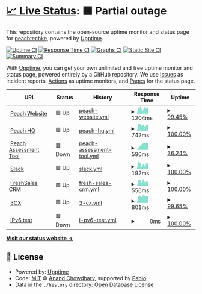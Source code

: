 # [📈 Live Status](https://peachtechke.github.io/peach-uptime-monitor): <!--live status--> **🟧 Partial outage**

This repository contains the open-source uptime monitor and status page for [peachtechke](https://peachtechke.github.io/peach-uptime-monitor), powered by [Upptime](https://github.com/upptime/upptime).

[![Uptime CI](https://github.com/peachtechke/peach-uptime-monitor/workflows/Uptime%20CI/badge.svg)](https://github.com/peachtechke/peach-uptime-monitor/actions?query=workflow%3A%22Uptime+CI%22)
[![Response Time CI](https://github.com/peachtechke/peach-uptime-monitor/workflows/Response%20Time%20CI/badge.svg)](https://github.com/peachtechke/peach-uptime-monitor/actions?query=workflow%3A%22Response+Time+CI%22)
[![Graphs CI](https://github.com/peachtechke/peach-uptime-monitor/workflows/Graphs%20CI/badge.svg)](https://github.com/peachtechke/peach-uptime-monitor/actions?query=workflow%3A%22Graphs+CI%22)
[![Static Site CI](https://github.com/peachtechke/peach-uptime-monitor/workflows/Static%20Site%20CI/badge.svg)](https://github.com/peachtechke/peach-uptime-monitor/actions?query=workflow%3A%22Static+Site+CI%22)
[![Summary CI](https://github.com/peachtechke/peach-uptime-monitor/workflows/Summary%20CI/badge.svg)](https://github.com/peachtechke/peach-uptime-monitor/actions?query=workflow%3A%22Summary+CI%22)

With [Upptime](https://upptime.js.org), you can get your own unlimited and free uptime monitor and status page, powered entirely by a GitHub repository. We use [Issues](https://github.com/peachtechke/peach-uptime-monitor/issues) as incident reports, [Actions](https://github.com/peachtechke/peach-uptime-monitor/actions) as uptime monitors, and [Pages](https://peachtechke.github.io/peach-uptime-monitor) for the status page.

<!--start: status pages-->
<!-- This summary is generated by Upptime (https://github.com/upptime/upptime) -->
<!-- Do not edit this manually, your changes will be overwritten -->
<!-- prettier-ignore -->
| URL | Status | History | Response Time | Uptime |
| --- | ------ | ------- | ------------- | ------ |
| <img alt="" src="https://icons.duckduckgo.com/ip3/peachcars.co.ke.ico" height="13"> [Peach Website](https://peachcars.co.ke/) | 🟩 Up | [peach-website.yml](https://github.com/peachtechke/peach-uptime-monitor/commits/HEAD/history/peach-website.yml) | <details><summary><img alt="Response time graph" src="./graphs/peach-website/response-time-week.png" height="20"> 1204ms</summary><br><a href="https://peachtechke.github.io/peach-uptime-monitor/history/peach-website"><img alt="Response time 1411" src="https://img.shields.io/endpoint?url=https%3A%2F%2Fraw.githubusercontent.com%2Fpeachtechke%2Fpeach-uptime-monitor%2FHEAD%2Fapi%2Fpeach-website%2Fresponse-time.json"></a><br><a href="https://peachtechke.github.io/peach-uptime-monitor/history/peach-website"><img alt="24-hour response time 918" src="https://img.shields.io/endpoint?url=https%3A%2F%2Fraw.githubusercontent.com%2Fpeachtechke%2Fpeach-uptime-monitor%2FHEAD%2Fapi%2Fpeach-website%2Fresponse-time-day.json"></a><br><a href="https://peachtechke.github.io/peach-uptime-monitor/history/peach-website"><img alt="7-day response time 1204" src="https://img.shields.io/endpoint?url=https%3A%2F%2Fraw.githubusercontent.com%2Fpeachtechke%2Fpeach-uptime-monitor%2FHEAD%2Fapi%2Fpeach-website%2Fresponse-time-week.json"></a><br><a href="https://peachtechke.github.io/peach-uptime-monitor/history/peach-website"><img alt="30-day response time 1339" src="https://img.shields.io/endpoint?url=https%3A%2F%2Fraw.githubusercontent.com%2Fpeachtechke%2Fpeach-uptime-monitor%2FHEAD%2Fapi%2Fpeach-website%2Fresponse-time-month.json"></a><br><a href="https://peachtechke.github.io/peach-uptime-monitor/history/peach-website"><img alt="1-year response time 1411" src="https://img.shields.io/endpoint?url=https%3A%2F%2Fraw.githubusercontent.com%2Fpeachtechke%2Fpeach-uptime-monitor%2FHEAD%2Fapi%2Fpeach-website%2Fresponse-time-year.json"></a></details> | <details><summary><a href="https://peachtechke.github.io/peach-uptime-monitor/history/peach-website">99.45%</a></summary><a href="https://peachtechke.github.io/peach-uptime-monitor/history/peach-website"><img alt="All-time uptime 99.91%" src="https://img.shields.io/endpoint?url=https%3A%2F%2Fraw.githubusercontent.com%2Fpeachtechke%2Fpeach-uptime-monitor%2FHEAD%2Fapi%2Fpeach-website%2Fuptime.json"></a><br><a href="https://peachtechke.github.io/peach-uptime-monitor/history/peach-website"><img alt="24-hour uptime 100.00%" src="https://img.shields.io/endpoint?url=https%3A%2F%2Fraw.githubusercontent.com%2Fpeachtechke%2Fpeach-uptime-monitor%2FHEAD%2Fapi%2Fpeach-website%2Fuptime-day.json"></a><br><a href="https://peachtechke.github.io/peach-uptime-monitor/history/peach-website"><img alt="7-day uptime 99.45%" src="https://img.shields.io/endpoint?url=https%3A%2F%2Fraw.githubusercontent.com%2Fpeachtechke%2Fpeach-uptime-monitor%2FHEAD%2Fapi%2Fpeach-website%2Fuptime-week.json"></a><br><a href="https://peachtechke.github.io/peach-uptime-monitor/history/peach-website"><img alt="30-day uptime 99.69%" src="https://img.shields.io/endpoint?url=https%3A%2F%2Fraw.githubusercontent.com%2Fpeachtechke%2Fpeach-uptime-monitor%2FHEAD%2Fapi%2Fpeach-website%2Fuptime-month.json"></a><br><a href="https://peachtechke.github.io/peach-uptime-monitor/history/peach-website"><img alt="1-year uptime 99.91%" src="https://img.shields.io/endpoint?url=https%3A%2F%2Fraw.githubusercontent.com%2Fpeachtechke%2Fpeach-uptime-monitor%2FHEAD%2Fapi%2Fpeach-website%2Fuptime-year.json"></a></details>
| <img alt="" src="https://icons.duckduckgo.com/ip3/hq.peachcars.co.ke.ico" height="13"> [Peach HQ](https://hq.peachcars.co.ke/) | 🟩 Up | [peach-hq.yml](https://github.com/peachtechke/peach-uptime-monitor/commits/HEAD/history/peach-hq.yml) | <details><summary><img alt="Response time graph" src="./graphs/peach-hq/response-time-week.png" height="20"> 742ms</summary><br><a href="https://peachtechke.github.io/peach-uptime-monitor/history/peach-hq"><img alt="Response time 739" src="https://img.shields.io/endpoint?url=https%3A%2F%2Fraw.githubusercontent.com%2Fpeachtechke%2Fpeach-uptime-monitor%2FHEAD%2Fapi%2Fpeach-hq%2Fresponse-time.json"></a><br><a href="https://peachtechke.github.io/peach-uptime-monitor/history/peach-hq"><img alt="24-hour response time 697" src="https://img.shields.io/endpoint?url=https%3A%2F%2Fraw.githubusercontent.com%2Fpeachtechke%2Fpeach-uptime-monitor%2FHEAD%2Fapi%2Fpeach-hq%2Fresponse-time-day.json"></a><br><a href="https://peachtechke.github.io/peach-uptime-monitor/history/peach-hq"><img alt="7-day response time 742" src="https://img.shields.io/endpoint?url=https%3A%2F%2Fraw.githubusercontent.com%2Fpeachtechke%2Fpeach-uptime-monitor%2FHEAD%2Fapi%2Fpeach-hq%2Fresponse-time-week.json"></a><br><a href="https://peachtechke.github.io/peach-uptime-monitor/history/peach-hq"><img alt="30-day response time 729" src="https://img.shields.io/endpoint?url=https%3A%2F%2Fraw.githubusercontent.com%2Fpeachtechke%2Fpeach-uptime-monitor%2FHEAD%2Fapi%2Fpeach-hq%2Fresponse-time-month.json"></a><br><a href="https://peachtechke.github.io/peach-uptime-monitor/history/peach-hq"><img alt="1-year response time 739" src="https://img.shields.io/endpoint?url=https%3A%2F%2Fraw.githubusercontent.com%2Fpeachtechke%2Fpeach-uptime-monitor%2FHEAD%2Fapi%2Fpeach-hq%2Fresponse-time-year.json"></a></details> | <details><summary><a href="https://peachtechke.github.io/peach-uptime-monitor/history/peach-hq">100.00%</a></summary><a href="https://peachtechke.github.io/peach-uptime-monitor/history/peach-hq"><img alt="All-time uptime 100.00%" src="https://img.shields.io/endpoint?url=https%3A%2F%2Fraw.githubusercontent.com%2Fpeachtechke%2Fpeach-uptime-monitor%2FHEAD%2Fapi%2Fpeach-hq%2Fuptime.json"></a><br><a href="https://peachtechke.github.io/peach-uptime-monitor/history/peach-hq"><img alt="24-hour uptime 100.00%" src="https://img.shields.io/endpoint?url=https%3A%2F%2Fraw.githubusercontent.com%2Fpeachtechke%2Fpeach-uptime-monitor%2FHEAD%2Fapi%2Fpeach-hq%2Fuptime-day.json"></a><br><a href="https://peachtechke.github.io/peach-uptime-monitor/history/peach-hq"><img alt="7-day uptime 100.00%" src="https://img.shields.io/endpoint?url=https%3A%2F%2Fraw.githubusercontent.com%2Fpeachtechke%2Fpeach-uptime-monitor%2FHEAD%2Fapi%2Fpeach-hq%2Fuptime-week.json"></a><br><a href="https://peachtechke.github.io/peach-uptime-monitor/history/peach-hq"><img alt="30-day uptime 100.00%" src="https://img.shields.io/endpoint?url=https%3A%2F%2Fraw.githubusercontent.com%2Fpeachtechke%2Fpeach-uptime-monitor%2FHEAD%2Fapi%2Fpeach-hq%2Fuptime-month.json"></a><br><a href="https://peachtechke.github.io/peach-uptime-monitor/history/peach-hq"><img alt="1-year uptime 100.00%" src="https://img.shields.io/endpoint?url=https%3A%2F%2Fraw.githubusercontent.com%2Fpeachtechke%2Fpeach-uptime-monitor%2FHEAD%2Fapi%2Fpeach-hq%2Fuptime-year.json"></a></details>
| <img alt="" src="https://icons.duckduckgo.com/ip3/assess.peachcars.co.ke.ico" height="13"> [Peach Assessment Tool](https://assess.peachcars.co.ke/) | 🟥 Down | [peach-assessment-tool.yml](https://github.com/peachtechke/peach-uptime-monitor/commits/HEAD/history/peach-assessment-tool.yml) | <details><summary><img alt="Response time graph" src="./graphs/peach-assessment-tool/response-time-week.png" height="20"> 590ms</summary><br><a href="https://peachtechke.github.io/peach-uptime-monitor/history/peach-assessment-tool"><img alt="Response time 781" src="https://img.shields.io/endpoint?url=https%3A%2F%2Fraw.githubusercontent.com%2Fpeachtechke%2Fpeach-uptime-monitor%2FHEAD%2Fapi%2Fpeach-assessment-tool%2Fresponse-time.json"></a><br><a href="https://peachtechke.github.io/peach-uptime-monitor/history/peach-assessment-tool"><img alt="24-hour response time 0" src="https://img.shields.io/endpoint?url=https%3A%2F%2Fraw.githubusercontent.com%2Fpeachtechke%2Fpeach-uptime-monitor%2FHEAD%2Fapi%2Fpeach-assessment-tool%2Fresponse-time-day.json"></a><br><a href="https://peachtechke.github.io/peach-uptime-monitor/history/peach-assessment-tool"><img alt="7-day response time 590" src="https://img.shields.io/endpoint?url=https%3A%2F%2Fraw.githubusercontent.com%2Fpeachtechke%2Fpeach-uptime-monitor%2FHEAD%2Fapi%2Fpeach-assessment-tool%2Fresponse-time-week.json"></a><br><a href="https://peachtechke.github.io/peach-uptime-monitor/history/peach-assessment-tool"><img alt="30-day response time 858" src="https://img.shields.io/endpoint?url=https%3A%2F%2Fraw.githubusercontent.com%2Fpeachtechke%2Fpeach-uptime-monitor%2FHEAD%2Fapi%2Fpeach-assessment-tool%2Fresponse-time-month.json"></a><br><a href="https://peachtechke.github.io/peach-uptime-monitor/history/peach-assessment-tool"><img alt="1-year response time 781" src="https://img.shields.io/endpoint?url=https%3A%2F%2Fraw.githubusercontent.com%2Fpeachtechke%2Fpeach-uptime-monitor%2FHEAD%2Fapi%2Fpeach-assessment-tool%2Fresponse-time-year.json"></a></details> | <details><summary><a href="https://peachtechke.github.io/peach-uptime-monitor/history/peach-assessment-tool">36.24%</a></summary><a href="https://peachtechke.github.io/peach-uptime-monitor/history/peach-assessment-tool"><img alt="All-time uptime 95.78%" src="https://img.shields.io/endpoint?url=https%3A%2F%2Fraw.githubusercontent.com%2Fpeachtechke%2Fpeach-uptime-monitor%2FHEAD%2Fapi%2Fpeach-assessment-tool%2Fuptime.json"></a><br><a href="https://peachtechke.github.io/peach-uptime-monitor/history/peach-assessment-tool"><img alt="24-hour uptime 0.00%" src="https://img.shields.io/endpoint?url=https%3A%2F%2Fraw.githubusercontent.com%2Fpeachtechke%2Fpeach-uptime-monitor%2FHEAD%2Fapi%2Fpeach-assessment-tool%2Fuptime-day.json"></a><br><a href="https://peachtechke.github.io/peach-uptime-monitor/history/peach-assessment-tool"><img alt="7-day uptime 36.24%" src="https://img.shields.io/endpoint?url=https%3A%2F%2Fraw.githubusercontent.com%2Fpeachtechke%2Fpeach-uptime-monitor%2FHEAD%2Fapi%2Fpeach-assessment-tool%2Fuptime-week.json"></a><br><a href="https://peachtechke.github.io/peach-uptime-monitor/history/peach-assessment-tool"><img alt="30-day uptime 85.33%" src="https://img.shields.io/endpoint?url=https%3A%2F%2Fraw.githubusercontent.com%2Fpeachtechke%2Fpeach-uptime-monitor%2FHEAD%2Fapi%2Fpeach-assessment-tool%2Fuptime-month.json"></a><br><a href="https://peachtechke.github.io/peach-uptime-monitor/history/peach-assessment-tool"><img alt="1-year uptime 95.78%" src="https://img.shields.io/endpoint?url=https%3A%2F%2Fraw.githubusercontent.com%2Fpeachtechke%2Fpeach-uptime-monitor%2FHEAD%2Fapi%2Fpeach-assessment-tool%2Fuptime-year.json"></a></details>
| <img alt="" src="https://icons.duckduckgo.com/ip3/app.slack.com.ico" height="13"> [Slack](https://app.slack.com/client/T016S75J277) | 🟩 Up | [slack.yml](https://github.com/peachtechke/peach-uptime-monitor/commits/HEAD/history/slack.yml) | <details><summary><img alt="Response time graph" src="./graphs/slack/response-time-week.png" height="20"> 192ms</summary><br><a href="https://peachtechke.github.io/peach-uptime-monitor/history/slack"><img alt="Response time 180" src="https://img.shields.io/endpoint?url=https%3A%2F%2Fraw.githubusercontent.com%2Fpeachtechke%2Fpeach-uptime-monitor%2FHEAD%2Fapi%2Fslack%2Fresponse-time.json"></a><br><a href="https://peachtechke.github.io/peach-uptime-monitor/history/slack"><img alt="24-hour response time 134" src="https://img.shields.io/endpoint?url=https%3A%2F%2Fraw.githubusercontent.com%2Fpeachtechke%2Fpeach-uptime-monitor%2FHEAD%2Fapi%2Fslack%2Fresponse-time-day.json"></a><br><a href="https://peachtechke.github.io/peach-uptime-monitor/history/slack"><img alt="7-day response time 192" src="https://img.shields.io/endpoint?url=https%3A%2F%2Fraw.githubusercontent.com%2Fpeachtechke%2Fpeach-uptime-monitor%2FHEAD%2Fapi%2Fslack%2Fresponse-time-week.json"></a><br><a href="https://peachtechke.github.io/peach-uptime-monitor/history/slack"><img alt="30-day response time 208" src="https://img.shields.io/endpoint?url=https%3A%2F%2Fraw.githubusercontent.com%2Fpeachtechke%2Fpeach-uptime-monitor%2FHEAD%2Fapi%2Fslack%2Fresponse-time-month.json"></a><br><a href="https://peachtechke.github.io/peach-uptime-monitor/history/slack"><img alt="1-year response time 180" src="https://img.shields.io/endpoint?url=https%3A%2F%2Fraw.githubusercontent.com%2Fpeachtechke%2Fpeach-uptime-monitor%2FHEAD%2Fapi%2Fslack%2Fresponse-time-year.json"></a></details> | <details><summary><a href="https://peachtechke.github.io/peach-uptime-monitor/history/slack">100.00%</a></summary><a href="https://peachtechke.github.io/peach-uptime-monitor/history/slack"><img alt="All-time uptime 100.00%" src="https://img.shields.io/endpoint?url=https%3A%2F%2Fraw.githubusercontent.com%2Fpeachtechke%2Fpeach-uptime-monitor%2FHEAD%2Fapi%2Fslack%2Fuptime.json"></a><br><a href="https://peachtechke.github.io/peach-uptime-monitor/history/slack"><img alt="24-hour uptime 100.00%" src="https://img.shields.io/endpoint?url=https%3A%2F%2Fraw.githubusercontent.com%2Fpeachtechke%2Fpeach-uptime-monitor%2FHEAD%2Fapi%2Fslack%2Fuptime-day.json"></a><br><a href="https://peachtechke.github.io/peach-uptime-monitor/history/slack"><img alt="7-day uptime 100.00%" src="https://img.shields.io/endpoint?url=https%3A%2F%2Fraw.githubusercontent.com%2Fpeachtechke%2Fpeach-uptime-monitor%2FHEAD%2Fapi%2Fslack%2Fuptime-week.json"></a><br><a href="https://peachtechke.github.io/peach-uptime-monitor/history/slack"><img alt="30-day uptime 100.00%" src="https://img.shields.io/endpoint?url=https%3A%2F%2Fraw.githubusercontent.com%2Fpeachtechke%2Fpeach-uptime-monitor%2FHEAD%2Fapi%2Fslack%2Fuptime-month.json"></a><br><a href="https://peachtechke.github.io/peach-uptime-monitor/history/slack"><img alt="1-year uptime 100.00%" src="https://img.shields.io/endpoint?url=https%3A%2F%2Fraw.githubusercontent.com%2Fpeachtechke%2Fpeach-uptime-monitor%2FHEAD%2Fapi%2Fslack%2Fuptime-year.json"></a></details>
| <img alt="" src="https://icons.duckduckgo.com/ip3/peach-team.myfreshworks.com.ico" height="13"> [FreshSales CRM](https://peach-team.myfreshworks.com/crm/sales/) | 🟩 Up | [fresh-sales-crm.yml](https://github.com/peachtechke/peach-uptime-monitor/commits/HEAD/history/fresh-sales-crm.yml) | <details><summary><img alt="Response time graph" src="./graphs/fresh-sales-crm/response-time-week.png" height="20"> 556ms</summary><br><a href="https://peachtechke.github.io/peach-uptime-monitor/history/fresh-sales-crm"><img alt="Response time 591" src="https://img.shields.io/endpoint?url=https%3A%2F%2Fraw.githubusercontent.com%2Fpeachtechke%2Fpeach-uptime-monitor%2FHEAD%2Fapi%2Ffresh-sales-crm%2Fresponse-time.json"></a><br><a href="https://peachtechke.github.io/peach-uptime-monitor/history/fresh-sales-crm"><img alt="24-hour response time 349" src="https://img.shields.io/endpoint?url=https%3A%2F%2Fraw.githubusercontent.com%2Fpeachtechke%2Fpeach-uptime-monitor%2FHEAD%2Fapi%2Ffresh-sales-crm%2Fresponse-time-day.json"></a><br><a href="https://peachtechke.github.io/peach-uptime-monitor/history/fresh-sales-crm"><img alt="7-day response time 556" src="https://img.shields.io/endpoint?url=https%3A%2F%2Fraw.githubusercontent.com%2Fpeachtechke%2Fpeach-uptime-monitor%2FHEAD%2Fapi%2Ffresh-sales-crm%2Fresponse-time-week.json"></a><br><a href="https://peachtechke.github.io/peach-uptime-monitor/history/fresh-sales-crm"><img alt="30-day response time 579" src="https://img.shields.io/endpoint?url=https%3A%2F%2Fraw.githubusercontent.com%2Fpeachtechke%2Fpeach-uptime-monitor%2FHEAD%2Fapi%2Ffresh-sales-crm%2Fresponse-time-month.json"></a><br><a href="https://peachtechke.github.io/peach-uptime-monitor/history/fresh-sales-crm"><img alt="1-year response time 591" src="https://img.shields.io/endpoint?url=https%3A%2F%2Fraw.githubusercontent.com%2Fpeachtechke%2Fpeach-uptime-monitor%2FHEAD%2Fapi%2Ffresh-sales-crm%2Fresponse-time-year.json"></a></details> | <details><summary><a href="https://peachtechke.github.io/peach-uptime-monitor/history/fresh-sales-crm">100.00%</a></summary><a href="https://peachtechke.github.io/peach-uptime-monitor/history/fresh-sales-crm"><img alt="All-time uptime 100.00%" src="https://img.shields.io/endpoint?url=https%3A%2F%2Fraw.githubusercontent.com%2Fpeachtechke%2Fpeach-uptime-monitor%2FHEAD%2Fapi%2Ffresh-sales-crm%2Fuptime.json"></a><br><a href="https://peachtechke.github.io/peach-uptime-monitor/history/fresh-sales-crm"><img alt="24-hour uptime 100.00%" src="https://img.shields.io/endpoint?url=https%3A%2F%2Fraw.githubusercontent.com%2Fpeachtechke%2Fpeach-uptime-monitor%2FHEAD%2Fapi%2Ffresh-sales-crm%2Fuptime-day.json"></a><br><a href="https://peachtechke.github.io/peach-uptime-monitor/history/fresh-sales-crm"><img alt="7-day uptime 100.00%" src="https://img.shields.io/endpoint?url=https%3A%2F%2Fraw.githubusercontent.com%2Fpeachtechke%2Fpeach-uptime-monitor%2FHEAD%2Fapi%2Ffresh-sales-crm%2Fuptime-week.json"></a><br><a href="https://peachtechke.github.io/peach-uptime-monitor/history/fresh-sales-crm"><img alt="30-day uptime 100.00%" src="https://img.shields.io/endpoint?url=https%3A%2F%2Fraw.githubusercontent.com%2Fpeachtechke%2Fpeach-uptime-monitor%2FHEAD%2Fapi%2Ffresh-sales-crm%2Fuptime-month.json"></a><br><a href="https://peachtechke.github.io/peach-uptime-monitor/history/fresh-sales-crm"><img alt="1-year uptime 100.00%" src="https://img.shields.io/endpoint?url=https%3A%2F%2Fraw.githubusercontent.com%2Fpeachtechke%2Fpeach-uptime-monitor%2FHEAD%2Fapi%2Ffresh-sales-crm%2Fuptime-year.json"></a></details>
| <img alt="" src="https://icons.duckduckgo.com/ip3/peachcars-ke.3cx.sc.ico" height="13"> [3CX](https://peachcars-ke.3cx.sc:5001/) | 🟩 Up | [3-cx.yml](https://github.com/peachtechke/peach-uptime-monitor/commits/HEAD/history/3-cx.yml) | <details><summary><img alt="Response time graph" src="./graphs/3-cx/response-time-week.png" height="20"> 801ms</summary><br><a href="https://peachtechke.github.io/peach-uptime-monitor/history/3-cx"><img alt="Response time 800" src="https://img.shields.io/endpoint?url=https%3A%2F%2Fraw.githubusercontent.com%2Fpeachtechke%2Fpeach-uptime-monitor%2FHEAD%2Fapi%2F3-cx%2Fresponse-time.json"></a><br><a href="https://peachtechke.github.io/peach-uptime-monitor/history/3-cx"><img alt="24-hour response time 697" src="https://img.shields.io/endpoint?url=https%3A%2F%2Fraw.githubusercontent.com%2Fpeachtechke%2Fpeach-uptime-monitor%2FHEAD%2Fapi%2F3-cx%2Fresponse-time-day.json"></a><br><a href="https://peachtechke.github.io/peach-uptime-monitor/history/3-cx"><img alt="7-day response time 801" src="https://img.shields.io/endpoint?url=https%3A%2F%2Fraw.githubusercontent.com%2Fpeachtechke%2Fpeach-uptime-monitor%2FHEAD%2Fapi%2F3-cx%2Fresponse-time-week.json"></a><br><a href="https://peachtechke.github.io/peach-uptime-monitor/history/3-cx"><img alt="30-day response time 820" src="https://img.shields.io/endpoint?url=https%3A%2F%2Fraw.githubusercontent.com%2Fpeachtechke%2Fpeach-uptime-monitor%2FHEAD%2Fapi%2F3-cx%2Fresponse-time-month.json"></a><br><a href="https://peachtechke.github.io/peach-uptime-monitor/history/3-cx"><img alt="1-year response time 800" src="https://img.shields.io/endpoint?url=https%3A%2F%2Fraw.githubusercontent.com%2Fpeachtechke%2Fpeach-uptime-monitor%2FHEAD%2Fapi%2F3-cx%2Fresponse-time-year.json"></a></details> | <details><summary><a href="https://peachtechke.github.io/peach-uptime-monitor/history/3-cx">99.65%</a></summary><a href="https://peachtechke.github.io/peach-uptime-monitor/history/3-cx"><img alt="All-time uptime 99.88%" src="https://img.shields.io/endpoint?url=https%3A%2F%2Fraw.githubusercontent.com%2Fpeachtechke%2Fpeach-uptime-monitor%2FHEAD%2Fapi%2F3-cx%2Fuptime.json"></a><br><a href="https://peachtechke.github.io/peach-uptime-monitor/history/3-cx"><img alt="24-hour uptime 100.00%" src="https://img.shields.io/endpoint?url=https%3A%2F%2Fraw.githubusercontent.com%2Fpeachtechke%2Fpeach-uptime-monitor%2FHEAD%2Fapi%2F3-cx%2Fuptime-day.json"></a><br><a href="https://peachtechke.github.io/peach-uptime-monitor/history/3-cx"><img alt="7-day uptime 99.65%" src="https://img.shields.io/endpoint?url=https%3A%2F%2Fraw.githubusercontent.com%2Fpeachtechke%2Fpeach-uptime-monitor%2FHEAD%2Fapi%2F3-cx%2Fuptime-week.json"></a><br><a href="https://peachtechke.github.io/peach-uptime-monitor/history/3-cx"><img alt="30-day uptime 99.92%" src="https://img.shields.io/endpoint?url=https%3A%2F%2Fraw.githubusercontent.com%2Fpeachtechke%2Fpeach-uptime-monitor%2FHEAD%2Fapi%2F3-cx%2Fuptime-month.json"></a><br><a href="https://peachtechke.github.io/peach-uptime-monitor/history/3-cx"><img alt="1-year uptime 99.88%" src="https://img.shields.io/endpoint?url=https%3A%2F%2Fraw.githubusercontent.com%2Fpeachtechke%2Fpeach-uptime-monitor%2FHEAD%2Fapi%2F3-cx%2Fuptime-year.json"></a></details>
| <img alt="" src="https://icons.duckduckgo.com/ip3/null.ico" height="13"> [IPv6 test](forwardemail.net) | 🟥 Down | [i-pv6-test.yml](https://github.com/peachtechke/peach-uptime-monitor/commits/HEAD/history/i-pv6-test.yml) | <details><summary><img alt="Response time graph" src="./graphs/i-pv6-test/response-time-week.png" height="20"> 0ms</summary><br><a href="https://peachtechke.github.io/peach-uptime-monitor/history/i-pv6-test"><img alt="Response time 0" src="https://img.shields.io/endpoint?url=https%3A%2F%2Fraw.githubusercontent.com%2Fpeachtechke%2Fpeach-uptime-monitor%2FHEAD%2Fapi%2Fi-pv6-test%2Fresponse-time.json"></a><br><a href="https://peachtechke.github.io/peach-uptime-monitor/history/i-pv6-test"><img alt="24-hour response time 0" src="https://img.shields.io/endpoint?url=https%3A%2F%2Fraw.githubusercontent.com%2Fpeachtechke%2Fpeach-uptime-monitor%2FHEAD%2Fapi%2Fi-pv6-test%2Fresponse-time-day.json"></a><br><a href="https://peachtechke.github.io/peach-uptime-monitor/history/i-pv6-test"><img alt="7-day response time 0" src="https://img.shields.io/endpoint?url=https%3A%2F%2Fraw.githubusercontent.com%2Fpeachtechke%2Fpeach-uptime-monitor%2FHEAD%2Fapi%2Fi-pv6-test%2Fresponse-time-week.json"></a><br><a href="https://peachtechke.github.io/peach-uptime-monitor/history/i-pv6-test"><img alt="30-day response time 0" src="https://img.shields.io/endpoint?url=https%3A%2F%2Fraw.githubusercontent.com%2Fpeachtechke%2Fpeach-uptime-monitor%2FHEAD%2Fapi%2Fi-pv6-test%2Fresponse-time-month.json"></a><br><a href="https://peachtechke.github.io/peach-uptime-monitor/history/i-pv6-test"><img alt="1-year response time 0" src="https://img.shields.io/endpoint?url=https%3A%2F%2Fraw.githubusercontent.com%2Fpeachtechke%2Fpeach-uptime-monitor%2FHEAD%2Fapi%2Fi-pv6-test%2Fresponse-time-year.json"></a></details> | <details><summary><a href="https://peachtechke.github.io/peach-uptime-monitor/history/i-pv6-test">100.00%</a></summary><a href="https://peachtechke.github.io/peach-uptime-monitor/history/i-pv6-test"><img alt="All-time uptime 100.00%" src="https://img.shields.io/endpoint?url=https%3A%2F%2Fraw.githubusercontent.com%2Fpeachtechke%2Fpeach-uptime-monitor%2FHEAD%2Fapi%2Fi-pv6-test%2Fuptime.json"></a><br><a href="https://peachtechke.github.io/peach-uptime-monitor/history/i-pv6-test"><img alt="24-hour uptime 100.00%" src="https://img.shields.io/endpoint?url=https%3A%2F%2Fraw.githubusercontent.com%2Fpeachtechke%2Fpeach-uptime-monitor%2FHEAD%2Fapi%2Fi-pv6-test%2Fuptime-day.json"></a><br><a href="https://peachtechke.github.io/peach-uptime-monitor/history/i-pv6-test"><img alt="7-day uptime 100.00%" src="https://img.shields.io/endpoint?url=https%3A%2F%2Fraw.githubusercontent.com%2Fpeachtechke%2Fpeach-uptime-monitor%2FHEAD%2Fapi%2Fi-pv6-test%2Fuptime-week.json"></a><br><a href="https://peachtechke.github.io/peach-uptime-monitor/history/i-pv6-test"><img alt="30-day uptime 100.00%" src="https://img.shields.io/endpoint?url=https%3A%2F%2Fraw.githubusercontent.com%2Fpeachtechke%2Fpeach-uptime-monitor%2FHEAD%2Fapi%2Fi-pv6-test%2Fuptime-month.json"></a><br><a href="https://peachtechke.github.io/peach-uptime-monitor/history/i-pv6-test"><img alt="1-year uptime 100.00%" src="https://img.shields.io/endpoint?url=https%3A%2F%2Fraw.githubusercontent.com%2Fpeachtechke%2Fpeach-uptime-monitor%2FHEAD%2Fapi%2Fi-pv6-test%2Fuptime-year.json"></a></details>

<!--end: status pages-->

[**Visit our status website →**](https://peachtechke.github.io/peach-uptime-monitor)

## 📄 License

- Powered by: [Upptime](https://github.com/upptime/upptime)
- Code: [MIT](./LICENSE) © [Anand Chowdhary](https://anandchowdhary.com), supported by [Pabio](https://pabio.com)
- Data in the `./history` directory: [Open Database License](https://opendatacommons.org/licenses/odbl/1-0/)
